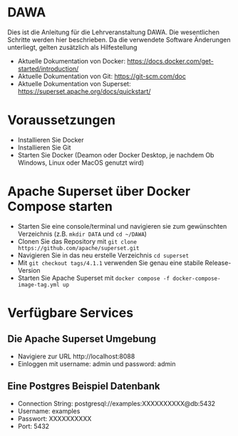 # DAWA
Dies ist die Anleitung für die Lehrveranstaltung DAWA.
Die wesentlichen Schritte werden hier beschrieben. Da die verwendete Software Änderungen unterliegt, gelten zusätzlich als Hilfestellung
* Aktuelle Dokumentation von Docker: https://docs.docker.com/get-started/introduction/
* Aktuelle Dokumentation von Git: https://git-scm.com/doc
* Aktuelle Dokumentation von Superset: https://superset.apache.org/docs/quickstart/


# Voraussetzungen
* Installieren Sie Docker
* Installieren Sie Git
* Starten Sie Docker (Deamon oder Docker Desktop, je nachdem Ob Windows, Linux oder MacOS genutzt wird)
  
# Apache Superset über Docker Compose starten
* Starten Sie eine console/terminal und navigieren sie zum gewünschten Verzeichnis (z.B. ```mkdir DATA``` und ```cd ~/DAWA```)
* Clonen Sie das Repository mit ```git clone https://github.com/apache/superset.git```
* Navigieren Sie in das neu erstelle Verzeichnis ```cd superset```
* Mit ```git checkout tags/4.1.1``` verwenden Sie genau eine stabile Release-Version
* Starten Sie Apache Superset mit ```docker compose -f docker-compose-image-tag.yml up```

# Verfügbare Services
 ## Die Apache Superset Umgebung 
 * Navigiere zur URL http://localhost:8088
 * Einloggen mit username: admin und password: admin
 ## Eine Postgres Beispiel Datenbank
 * Connection String: postgresql://examples:XXXXXXXXXX@db:5432
 * Username: examples
 * Passwort: XXXXXXXXXX
 * Port: 5432
